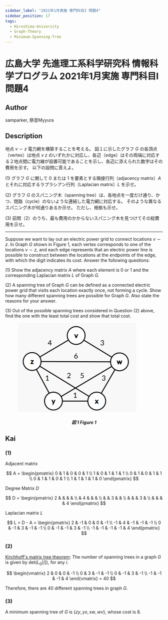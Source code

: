 ```yaml
---
sidebar_label: "2021年1月実施 専門科目I 問題4"
sidebar_position: 17
tags:
  - Hiroshima-University
  - Graph-Theory
  - Minimum-Spanning-Tree
---
```

# 広島大学 先進理工系科学研究科 情報科学プログラム 2021年1月実施 専門科目I 問題4


## **Author**
samparker, 祭音Myyura

## **Description**
地点 $v \sim z$ 電力網を構築することを考える。
図１に示したグラフ $G$ の各頂点（vertex）は地点 $v ~ z$ のいずれかに対応し、各辺（edge）はその両端に対応する２地点間に電力線が設置可能であることを示し、各辺に添えられた数字はその費用を示す。
以下の設問に答えよ。

(1) グラフ $G$ に関して $0$ または $1$ を要素とする隣接行列（adjacency matrix）$A$ とそれに対応するラプラシアン行列（Laplacian matrix）$L$ を示せ。

(2) グラフ $G$ のスパニング木（spanning tree）は、各地点を一度だけ通り、かつ、閉路（cycle）のないような連結した電力網に対応する。
そのような異なるスパニング木が何通りあるか示せ。
ただし、根拠も示せ。

(3) 前問（2）のうち、最も費用のかからないスパニング木を見つけてその総費用を示せ。

--------------------------------------------------------

Suppose we want to lay out an electric power grid to connect locations $v \sim z$.
In Graph $G$ shown in Figure 1, each vertex corresponds to one of the locations $v \sim z$, and each edge represents that an electric power line is possible to construct between the locations at the endpoints of the edge, with which the digit indicates its cost.
Answer the following questions:

(1) Show the adjacency matrix $A$ where each element is $0$ or $1$ and the corresponding Laplacian matrix $L$ of Graph $G$.

(2) A spanning tree of Graph $G$ can be defined as a connected electric power grid that visits each location exactly once, not forming a cycle.
Show how many different spanning trees are possible for Graph $G$. Also state the reasons for your answer.

(3) Out of the possible spanning trees considered in Question (2) above, find the one with the least total cost and show that total cost.

<figure style="text-aligned:center;">
  <img src="https://raw.githubusercontent.com/Myyura/the_kai_project_assets/main/kakomonn/hiroshima_university/ASE/is_202101_senmon_I_4_p1.png" width="380" height="286" alt=""/>
</figure>

##### <center> 図 1 Figure 1

## **Kai**
### (1)
Adjacent matrix

$$
A = \begin{pmatrix}
    0 & 1 & 0 & 0 & 1 \\
    1 & 0 & 1 & 1 & 1 \\
    0 & 1 & 0 & 1 & 1 \\
    0 & 1 & 1 & 0 & 1 \\
    1 & 1 & 1 & 1 & 0
\end{pmatrix}
$$

Degree Matrix $D$

$$
D = \begin{pmatrix}
    2 & & & & \\
    & 4 & & & \\
    & & 3 & & \\
    & & & 3 & \\
    & & & & 4
\end{pmatrix}
$$

Laplacian matrix $L$

$$
L = D - A = \begin{pmatrix}
    2 & -1 & 0 & 0 & -1 \\
    -1 & 4 & -1 & -1 & -1 \\
    0 & -1 & 3 & -1 & -1 \\
    0 & -1 & -1 & 3 & -1 \\
    -1 & -1 & -1 & -1 & 4
\end{pmatrix}
$$

### (2)
[Kirchhoff's matrix tree theorem](https://en.wikipedia.org/wiki/Kirchhoff%27s_theorem): The number of spanning trees in a graph $G$ is given by $\text{det}(L_G[i])$, for any $i$.

$$
\begin{vmatrix}
    2 &  0 & 0 & -1 \\
    0 &  3 & -1 & -1 \\
    0 &  -1 & 3 & -1 \\
    -1 &  -1 & -1 & 4
\end{vmatrix} = 40
$$

Therefore, there are $40$ different spanning trees in graph $G$.

### (3)
A minimum spanning tree of $G$ is $\{zy, yx, xw, wv\}$, whose cost is $8$.
